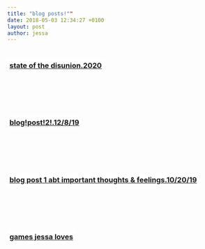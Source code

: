 ```yaml
---
title: "blog posts!""
date: 2018-05-03 12:34:27 +0100
layout: post
author: jessa
---
```


<body>
	<p>
<h3 style="background:white; border:1.5px ; padding: 5px 5px; /*margin-left: 30px;*/ text-align: center; text-decoration: none; display: inline-block; "> <a href="/stateofthedisunion.html"><strong>state of the disunion.2020</strong></a> </h3>

<br><br>
<h3 style="background:white; border:1.5px ; padding: 5px 5px; /*margin-left: 30px;*/ text-align: center; text-decoration: none; display: inline-block; "> <a href="/blogpost2.html"><strong>blog!post!2!.12/8/19</strong></a> </h3>

<br><br>

<h3 style="background:white; border:1.5px ; padding: 5px 5px; text-align: center; text-decoration: none; display: inline-block;"> <a href="/blogpost1.html"><strong>blog post 1 abt important thoughts & feelings.10/20/19</strong></a> 
</h3>

<br><br>

<h3 style="background:white; border:1.5px ; padding: 5px 5px; /*margin-left: 50px;*/ text-align: center; text-decoration: none; display: inline-block;"> <a href="/games.html"><strong>games jessa loves</strong></a> 
</h3>

</p>
</body>